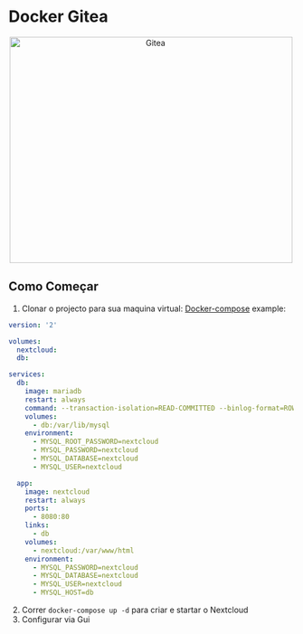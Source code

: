 # Docker Gitea

<p align="center">
<a href="https://nextcloud.com/"><img src="https://download.logo.wine/logo/Nextcloud/Nextcloud-Logo.wine.png" width="500" height="400" alt="Gitea"></a><br/>
</p>


## Como Começar

1. Clonar o projecto para sua maquina virtual:
[Docker-compose](https://docs.docker.com/compose/install/) example:

```yaml
version: '2'

volumes:
  nextcloud:
  db:

services:
  db:
    image: mariadb
    restart: always
    command: --transaction-isolation=READ-COMMITTED --binlog-format=ROW --innodb-file-per-table=1 --skip-innodb-read-only-compressed
    volumes:
      - db:/var/lib/mysql
    environment:
      - MYSQL_ROOT_PASSWORD=nextcloud
      - MYSQL_PASSWORD=nextcloud
      - MYSQL_DATABASE=nextcloud
      - MYSQL_USER=nextcloud

  app:
    image: nextcloud
    restart: always
    ports:
      - 8080:80
    links:
      - db
    volumes:
      - nextcloud:/var/www/html
    environment:
      - MYSQL_PASSWORD=nextcloud
      - MYSQL_DATABASE=nextcloud
      - MYSQL_USER=nextcloud
      - MYSQL_HOST=db
```
2. Correr `docker-compose up -d` para criar e startar o Nextcloud
3. Configurar via Gui
